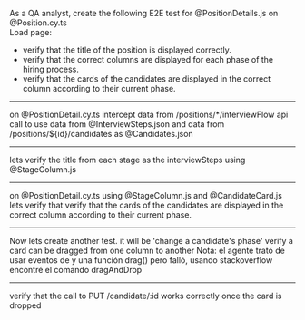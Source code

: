 As a QA analyst, create the following E2E test for @PositionDetails.js  on @Position.cy.ts  
Load page:
- verify that the title of the position is displayed correctly.
- verify that the correct columns are displayed for each phase of the hiring process.
- verify that the cards of the candidates are displayed in the correct column according to their current phase.
- - - 
on @PositionDetail.cy.ts  intercept data from /positions/*/interviewFlow api call to use data from @InterviewSteps.json  and data from /positions/${id}/candidates as @Candidates.json 
- - - 
lets verify the title from each stage as the interviewSteps using @StageColumn.js 
- - - 
on @PositionDetail.cy.ts using @StageColumn.js and @CandidateCard.js  lets verify that verify that the cards of the candidates are displayed in the correct column according to their current phase.
- - - 
Now lets create another test. it will be 'change a candidate's phase'
verify a card can be dragged from one column to another
Nota: el agente trató de usar eventos de  y una función drag() pero falló, usando stackoverflow encontré el comando dragAndDrop
- - - 
verify that the call to PUT /candidate/:id works correctly once the card is dropped
